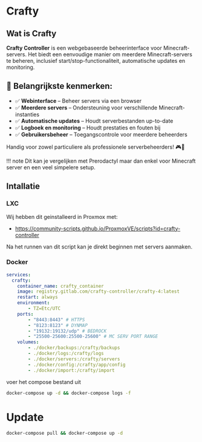 # Crafty
## Wat is Crafty

**Crafty Controller** is een webgebaseerde beheerinterface voor Minecraft-servers. Het biedt een eenvoudige manier om meerdere Minecraft-servers te beheren, inclusief start/stop-functionaliteit, automatische updates en monitoring.

## 🌟 Belangrijkste kenmerken:
- ✅ **Webinterface** – Beheer servers via een browser  
- ✅ **Meerdere servers** – Ondersteuning voor verschillende Minecraft-instanties  
- ✅ **Automatische updates** – Houdt serverbestanden up-to-date  
- ✅ **Logboek en monitoring** – Houdt prestaties en fouten bij  
- ✅ **Gebruikersbeheer** – Toegangscontrole voor meerdere beheerders  

Handig voor zowel particuliere als professionele serverbeheerders! 🎮🚀

!!! note
    Dit kan je vergelijken met Prerodactyl maar dan enkel voor Minecraft server en een veel simpelere setup.

## Intallatie

### LXC
Wij hebben dit geinstalleerd in Proxmox met: 

- https://community-scripts.github.io/ProxmoxVE/scripts?id=crafty-controller

Na het runnen van dit script kan je direkt beginnen met servers aanmaken.

### Docker

```yaml
services:
  crafty:
    container_name: crafty_container
    image: registry.gitlab.com/crafty-controller/crafty-4:latest
    restart: always
    environment:
        - TZ=Etc/UTC
    ports:
        - "8443:8443" # HTTPS
        - "8123:8123" # DYNMAP
        - "19132:19132/udp" # BEDROCK
        - "25500-25600:25500-25600" # MC SERV PORT RANGE
    volumes:
        - ./docker/backups:/crafty/backups
        - ./docker/logs:/crafty/logs
        - ./docker/servers:/crafty/servers
        - ./docker/config:/crafty/app/config
        - ./docker/import:/crafty/import
```
voer het compose bestand uit
```bash
docker-compose up -d && docker-compose logs -f
```
# Update

```bash
docker-compose pull && docker-compose up -d
```